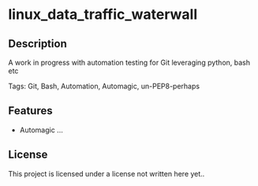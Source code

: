 # linux_data_traffic_waterwall
<!-- ![Image](github_repo_image.webp) -->

## Description
A work in progress with automation testing for Git leveraging python, bash etc

Tags: Git, Bash, Automation, Automagic, un-PEP8-perhaps

## Features
- Automagic ...

## License
This project is licensed under a license not written here yet..
